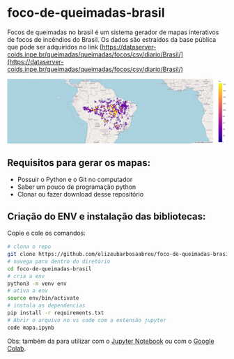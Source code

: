 # foco-de-queimadas-brasil
Focos de queimadas no brasil é um sistema gerador de mapas interativos de focos de incêndios do Brasil. Os dados são estraídos da base pública que pode ser adquiridos no link [https://dataserver-coids.inpe.br/queimadas/queimadas/focos/csv/diario/Brasil/](https://dataserver-coids.inpe.br/queimadas/queimadas/focos/csv/diario/Brasil/)

![newplot.png](newplot.png)

## Requisitos para gerar os mapas:
- Possuir o Python e o Git no computador
- Saber um pouco de programação python
- Clonar ou fazer download desse repositório

## Criação do ENV e instalação das bibliotecas:
Copie e cole os comandos:
~~~bash
# clona o repo
git clone https://github.com/elizeubarbosaabreu/foco-de-queimadas-brasil.git
# navega para dentro do diretório
cd foco-de-queimadas-brasil
# cria a env
python3 -m venv env
# ativa a env
source env/bin/activate
# instala as dependencias
pip install -r requirements.txt
# Abrir o arquivo no vs code com a extensão jupyter
code mapa.ipynb
~~~

Obs: também da para utilizar com o [Jupyter Notebook](https://jupyter.org/) ou com o [Google Colab](colab.research.google.com).


